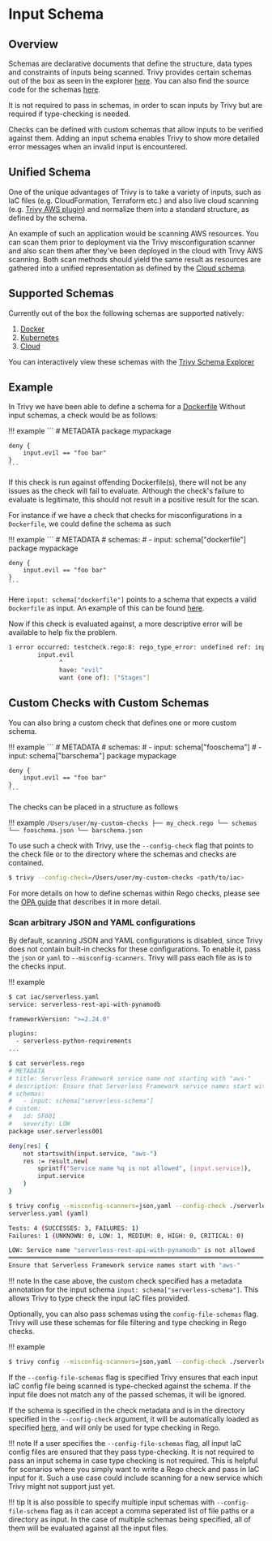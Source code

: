# Input Schema

## Overview

Schemas are declarative documents that define the structure, data types and constraints of inputs being scanned. Trivy provides certain schemas out of the box as seen in the explorer [here](https://aquasecurity.github.io/trivy-schemas/). You can also find the source code for the schemas [here](https://github.com/aquasecurity/trivy/tree/main/pkg/iac/rego/schemas).

It is not required to pass in schemas, in order to scan inputs by Trivy but are required if type-checking is needed. 

Checks can be defined with custom schemas that allow inputs to be verified against them. Adding an input schema
enables Trivy to show more detailed error messages when an invalid input is encountered.

## Unified Schema

One of the unique advantages of Trivy is to take a variety of inputs, such as IaC files (e.g. CloudFormation, Terraform etc.) and also live cloud scanning
(e.g. [Trivy AWS plugin](https://github.com/aquasecurity/trivy-aws)) and normalize them into a standard structure, as defined by the schema.

An example of such an application would be scanning AWS resources. You can scan them prior to deployment via the Trivy misconfiguration scanner and also 
scan them after they've been deployed in the cloud with Trivy AWS scanning. Both scan methods should yield the same result as resources are gathered into 
a unified representation as defined by the [Cloud schema](https://github.com/aquasecurity/trivy/blob/main/pkg/iac/rego/schemas/cloud.json). 


## Supported Schemas
Currently out of the box the following schemas are supported natively:

1. [Docker](https://github.com/aquasecurity/trivy/blob/main/pkg/iac/rego/schemas/dockerfile.json)
2. [Kubernetes](https://github.com/aquasecurity/trivy/blob/main/pkg/iac/rego/schemas/kubernetes.json)
3. [Cloud](https://github.com/aquasecurity/trivy/blob/main/pkg/iac/rego/schemas/cloud.json)

You can interactively view these schemas with the [Trivy Schema Explorer](https://aquasecurity.github.io/trivy-schemas/)


## Example
In Trivy we have been able to define a schema for a [Dockerfile](https://github.com/aquasecurity/trivy/tree/main/pkg/iac/rego/schemas)
Without input schemas, a check would be as follows:

!!! example
    ```
    # METADATA
    package mypackage

    deny {
        input.evil == "foo bar"
    }
    ```

If this check is run against offending Dockerfile(s), there will not be any issues as the check will fail to evaluate.
Although the check's failure to evaluate is legitimate, this should not result in a positive result for the scan.

For instance if we have a check that checks for misconfigurations in a `Dockerfile`, we could define the
schema as such

!!! example
    ```
    # METADATA
    # schemas:
    # - input: schema["dockerfile"]
    package mypackage
    
    deny {
        input.evil == "foo bar"
    }
    ```

Here `input: schema["dockerfile"]` points to a schema that expects a valid `Dockerfile` as input. An example of this
can be found [here](https://github.com/aquasecurity/trivy/blob/main/pkg/iac/rego/schemas/dockerfile.json).

Now if this check is evaluated against, a more descriptive error will be available to help fix the problem.

```bash
1 error occurred: testcheck.rego:8: rego_type_error: undefined ref: input.evil
        input.evil
              ^
              have: "evil"
              want (one of): ["Stages"]
```


## Custom Checks with Custom Schemas

You can also bring a custom check that defines one or more custom schema. 

!!! example
    ```
    # METADATA
    # schemas:
    # - input: schema["fooschema"]
    # - input: schema["barschema"]
    package mypackage
    
    deny {
        input.evil == "foo bar"
    }
    ```

The checks can be placed in a structure as follows

!!! example
    ```
    /Users/user/my-custom-checks
    ├── my_check.rego
    └── schemas
        └── fooschema.json
        └── barschema.json
    ```

To use such a check with Trivy, use the `--config-check` flag that points to the check file or to the directory where the schemas and checks are contained.

```bash
$ trivy --config-check=/Users/user/my-custom-checks <path/to/iac>
```

For more details on how to define schemas within Rego checks, please see the [OPA guide](https://www.openpolicyagent.org/docs/latest/policy-language/#schema-annotations) that describes it in more detail.

### Scan arbitrary JSON and YAML configurations
By default, scanning JSON and YAML configurations is disabled, since Trivy does not contain built-in checks for these configurations. To enable it, pass the `json` or `yaml` to `--misconfig-scanners`. Trivy will pass each file as is to the checks input.


!!! example
```bash
$ cat iac/serverless.yaml
service: serverless-rest-api-with-pynamodb

frameworkVersion: ">=2.24.0"

plugins:
  - serverless-python-requirements
...

$ cat serverless.rego
# METADATA
# title: Serverless Framework service name not starting with "aws-"
# description: Ensure that Serverless Framework service names start with "aws-"
# schemas:
#   - input: schema["serverless-schema"]
# custom:
#   id: SF001
#   severity: LOW
package user.serverless001

deny[res] {
    not startswith(input.service, "aws-")
    res := result.new(
        sprintf("Service name %q is not allowed", [input.service]),
        input.service
    )
}

$ trivy config --misconfig-scanners=json,yaml --config-check ./serverless.rego --check-namespaces user ./iac
serverless.yaml (yaml)

Tests: 4 (SUCCESSES: 3, FAILURES: 1)
Failures: 1 (UNKNOWN: 0, LOW: 1, MEDIUM: 0, HIGH: 0, CRITICAL: 0)

LOW: Service name "serverless-rest-api-with-pynamodb" is not allowed
═════════════════════════════════════════════════════════════════════════════════════════════════════════
Ensure that Serverless Framework service names start with "aws-"
```

!!! note
In the case above, the custom check specified has a metadata annotation for the input schema `input: schema["serverless-schema"]`. This allows Trivy to type check the input IaC files provided.

Optionally, you can also pass schemas using the `config-file-schemas` flag. Trivy will use these schemas for file filtering and type checking in Rego checks.

!!! example
```bash
$ trivy config --misconfig-scanners=json,yaml --config-check ./serverless.rego --check-namespaces user --config-file-schemas ./serverless-schema.json ./iac
```

If the `--config-file-schemas` flag is specified Trivy ensures that each input IaC config file being scanned is type-checked against the schema. If the input file does not match any of the passed schemas, it will be ignored.

If the schema is specified in the check metadata and is in the directory specified in the `--config-check` argument, it will be automatically loaded as specified [here](./custom/schema.md#custom-checks-with-custom-schemas), and will only be used for type checking in Rego.

!!! note
If a user specifies the `--config-file-schemas` flag, all input IaC config files are ensured that they pass type-checking. It is not required to pass an input schema in case type checking is not required. This is helpful for scenarios where you simply want to write a Rego check and pass in IaC input for it. Such a use case could include scanning for a new service which Trivy might not support just yet.

!!! tip
It is also possible to specify multiple input schemas with `--config-file-schema` flag as it can accept a comma seperated list of file paths or a directory as input. In the case of multiple schemas being specified, all of them will be evaluated against all the input files.


